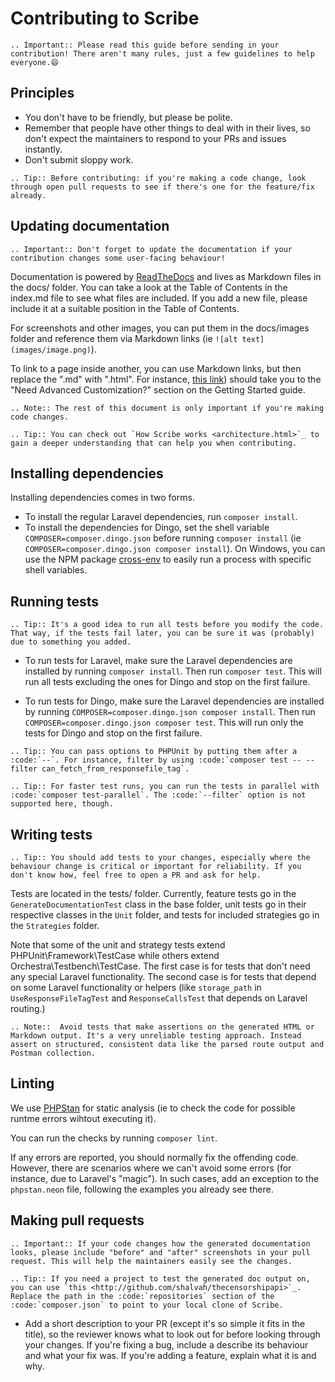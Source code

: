 # Contributing to Scribe
```eval_rst
.. Important:: Please read this guide before sending in your contribution! There aren't many rules, just a few guidelines to help everyone.😄
```

## Principles
- You don't have to be friendly, but please be polite.
- Remember that people have other things to deal with in their lives, so don't expect the maintainers to respond to your PRs and issues instantly.
- Don't submit sloppy work.

```eval_rst
.. Tip:: Before contributing: if you're making a code change, look through open pull requests to see if there's one for the feature/fix already.
```

## Updating documentation
```eval_rst
.. Important:: Don't forget to update the documentation if your contribution changes some user-facing behaviour!
```

Documentation is powered by [ReadTheDocs](https://ReadTheDocs.org) and lives as Markdown files in the docs/ folder. You can take a look at the Table of Contents in the index.md file to see what files are included. If you add a new file, please include it at a suitable position in the Table of Contents.

For screenshots and other images, you can put them in the docs/images folder and reference them via Markdown links (ie `![alt text](images/image.png)`).

To link to a page inside another, you can use Markdown links, but then replace the ".md" with ".html". For instance, [this link](guide-getting-started.html#need-advanced-customization)) should take you to the "Need Advanced Customization?" section on the Getting Started guide.

```eval_rst
.. Note:: The rest of this document is only important if you're making code changes.
```

```eval_rst
.. Tip:: You can check out `How Scribe works <architecture.html>`_ to gain a deeper understanding that can help you when contributing. 
```

## Installing dependencies
Installing dependencies comes in two forms.
- To install the regular Laravel dependencies, run `composer install`.  
- To install the dependencies for Dingo, set the shell variable `COMPOSER=composer.dingo.json` before running `composer install` (ie `COMPOSER=composer.dingo.json composer install`). On Windows, you can use the NPM package [cross-env](https://npmjs.com/package/cross-env) to easily run a process with specific shell variables.

## Running tests
```eval_rst
.. Tip:: It's a good idea to run all tests before you modify the code. That way, if the tests fail later, you can be sure it was (probably) due to something you added.
```

- To run tests for Laravel, make sure the Laravel dependencies are installed by running `composer install`. Then run `composer test`. This will run all tests excluding the ones for Dingo and stop on the first failure.
 
- To run tests for Dingo, make sure the Laravel dependencies are installed by running `COMPOSER=composer.dingo.json composer install`. Then run `COMPOSER=composer.dingo.json composer test`. This will run only the tests for Dingo and stop on the first failure.

```eval_rst
.. Tip:: You can pass options to PHPUnit by putting them after a :code:`--`. For instance, filter by using :code:`composer test -- --filter can_fetch_from_responsefile_tag`.
```

```eval_rst
.. Tip:: For faster test runs, you can run the tests in parallel with :code:`composer test-parallel`. The :code:`--filter` option is not supported here, though.
```

## Writing tests
```eval_rst
.. Tip:: You should add tests to your changes, especially where the behaviour change is critical or important for reliability. If you don't know how, feel free to open a PR and ask for help.
```

Tests are located in the tests/ folder. Currently, feature tests go in the `GenerateDocumentationTest` class in the base folder, unit tests go in their respective classes in the `Unit` folder, and tests for included strategies go in the `Strategies` folder. 

Note that some of the unit and strategy tests extend PHPUnit\Framework\TestCase while others extend Orchestra\Testbench\TestCase. The first case is for tests that don't need any special Laravel functionality. The second case is for tests that depend on some Laravel functionality or helpers (like `storage_path` in `UseResponseFileTagTest` and `ResponseCallsTest` that depends on Laravel routing.)

```eval_rst
.. Note::  Avoid tests that make assertions on the generated HTML or Markdown output. It's a very unreliable testing approach. Instead assert on structured, consistent data like the parsed route output and Postman collection. 
```

## Linting
We use [PHPStan](https://github.com/phpstan/phpstan) for static analysis (ie to check the code for possible runtme errors wihtout executing it).

You can run the checks by running `composer lint`.

If any errors are reported, you should normally fix the offending code. However, there are scenarios where we can't avoid some errors (for instance, due to Laravel's "magic"). In such cases, add an exception to the `phpstan.neon` file, following the examples you already see there.

## Making pull requests
```eval_rst
.. Important:: If your code changes how the generated documentation looks, please include "before" and "after" screenshots in your pull request. This will help the maintainers easily see the changes.
```

```eval_rst
.. Tip:: If you need a project to test the generated doc output on, you can use `this <http://github.com/shalvah/thecensorshipapi>`_. Replace the path in the :code:`repositories` section of the :code:`composer.json` to point to your local clone of Scribe.
```

- Add a short description to your PR (except it's so simple it fits in the title), so the reviewer knows what to look out for before looking through your changes. If you're fixing a bug, include a describe its behaviour and what your fix was. If you're adding a feature, explain what it is and why.
